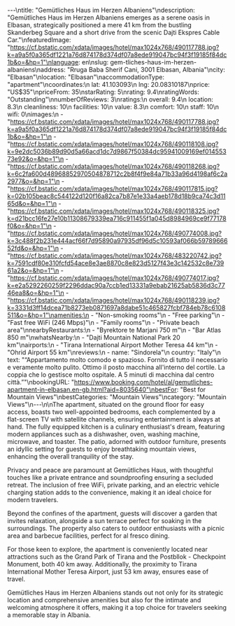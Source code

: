 ---\ntitle: "Gemütliches Haus im Herzen Albaniens"\ndescription: "Gemütliches Haus im Herzen Albaniens emerges as a serene oasis in Elbasan, strategically positioned a mere 41 km from the bustling Skanderbeg Square and a short drive from the scenic Dajti Ekspres Cable Car."\nfeaturedImage: "https://cf.bstatic.com/xdata/images/hotel/max1024x768/490117788.jpg?k=a9a5f0a365df1221a76d874178d374df07a8ede919047bc94f3f19185f84dc1b&o=&hp=1"\nlanguage: en\nslug: gem-tliches-haus-im-herzen-albaniens\naddress: "Rruga Baba Sherif Cani, 3001 Elbasan, Albania"\ncity: "Elbasan"\nlocation: "Elbasan"\naccommodationType: "apartment"\ncoordinates:\n  lat: 41.103093\n  lng: 20.08310187\nprice: "US$35"\npriceFrom: 35\nstarRating: 5\nrating: 9.4\nratingWords: "Outstanding"\nnumberOfReviews: 3\nratings:\n  overall: 9.4\n  location: 8.3\n  cleanliness: 10\n  facilities: 10\n  value: 8.3\n  comfort: 10\n  staff: 10\n  wifi: 0\nimages:\n  - "https://cf.bstatic.com/xdata/images/hotel/max1024x768/490117788.jpg?k=a9a5f0a365df1221a76d874178d374df07a8ede919047bc94f3f19185f84dc1b&o=&hp=1"\n  - "https://cf.bstatic.com/xdata/images/hotel/max1024x768/490118108.jpg?k=9e2dc5036b89d90d5a66acd1dc7d9867f50384dc95941009169ef01455373e92&o=&hp=1"\n  - "https://cf.bstatic.com/xdata/images/hotel/max1024x768/490118268.jpg?k=6c2fa600d48968852970504878712c2b8f4f9e84a71b33a96d4198af6c2a2977&o=&hp=1"\n  - "https://cf.bstatic.com/xdata/images/hotel/max1024x768/490117815.jpg?k=02b105beac8c544122d120f16a82ca7b87e1e33a4aeb178d18b9ca74c3d1165d&o=&hp=1"\n  - "https://cf.bstatic.com/xdata/images/hotel/max1024x768/490118325.jpg?k=d21bcc16fe27e10b11308679339ea716c911455f1a045d8984969ce9f77178f0&o=&hp=1"\n  - "https://cf.bstatic.com/xdata/images/hotel/max1024x768/490774008.jpg?k=3c488f2b231e444acf66f7d95890a97935df96d5c10593af066b5978966652fd&o=&hp=1"\n  - "https://cf.bstatic.com/xdata/images/hotel/max1024x768/483220742.jpg?k=7591cdf80e310fcfd54ace8e3ae8870c8e823d5127f43e3c142532c8e73961a2&o=&hp=1"\n  - "https://cf.bstatic.com/xdata/images/hotel/max1024x768/490774017.jpg?k=e2a5292260259f2296ddac90a7ccb1ed13331a9ebab21625ab5836d3c7746ea8&o=&hp=1"\n  - "https://cf.bstatic.com/xdata/images/hotel/max1024x768/490118239.jpg?k=3331d3ff14dcea71b8273eb0871697a8dabe51c465827fcbf784eb78c6108511&o=&hp=1"\namenities:\n  - "Non-smoking rooms"\n  - "Free parking"\n  - "Fast free WiFi (246 Mbps)"\n  - "Family rooms"\n  - "Private beach area"\nnearbyRestaurants:\n  - "Byrektore te Marjani 750 m"\n  - "Bar Atlas 850 m"\nwhatsNearby:\n  - "Dajti Mountain National Park 20 km"\nairports:\n  - "Tirana International Airport Mother Teresa 44 km"\n  - "Ohrid Airport 55 km"\nreviews:\n  - name: "Sindorela"\n    country: "Italy"\n    text: "“Appartamento molto comodo e spazioso. Fornito di tutto il necessario e veramente molto pulito. Ottimo il posto macchina all'interno del cortile. La coppia che lo gestisce molto ospitale.
A 5 minuti di macchina dal centro città.”"\nbookingURL: "https://www.booking.com/hotel/al/gemutliches-apartment-in-elbasan.en-gb.html?aid=8035640"\nbestFor: "Best for Mountain Views"\nbestCategories: "Mountain Views"\ncategory: "Mountain Views"\n---\n\nThe apartment, situated on the ground floor for easy access, boasts two well-appointed bedrooms, each complemented by a flat-screen TV with satellite channels, ensuring entertainment is always at hand. The fully equipped kitchen is a culinary enthusiast's dream, featuring modern appliances such as a dishwasher, oven, washing machine, microwave, and toaster. The patio, adorned with outdoor furniture, presents an idyllic setting for guests to enjoy breathtaking mountain views, enhancing the overall tranquility of the stay.

Privacy and peace are paramount at Gemütliches Haus, with thoughtful touches like a private entrance and soundproofing ensuring a secluded retreat. The inclusion of free WiFi, private parking, and an electric vehicle charging station adds to the convenience, making it an ideal choice for modern travelers.

Beyond the confines of the apartment, guests will discover a garden that invites relaxation, alongside a sun terrace perfect for soaking in the surroundings. The property also caters to outdoor enthusiasts with a picnic area and barbecue facilities, perfect for al fresco dining.

For those keen to explore, the apartment is conveniently located near attractions such as the Grand Park of Tirana and the Postbllok - Checkpoint Monument, both 40 km away. Additionally, the proximity to Tirana International Mother Teresa Airport, just 53 km away, ensures ease of travel.

Gemütliches Haus im Herzen Albaniens stands out not only for its strategic location and comprehensive amenities but also for the intimate and welcoming atmosphere it offers, making it a top choice for travelers seeking a memorable stay in Albania.